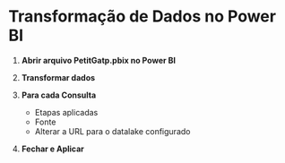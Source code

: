 # Transformação de Dados no Power BI

1. **Abrir arquivo PetitGatp.pbix no Power BI**

2. **Transformar dados**

3. **Para cada Consulta**
    - Etapas aplicadas
    - Fonte
    - Alterar a URL para o datalake configurado

4. **Fechar e Aplicar**
